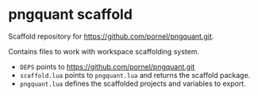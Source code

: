 # pngquant scaffold

Scaffold repository for https://github.com/pornel/pngquant.git.

Contains files to work with workspace scaffolding system.

- `DEPS` points to https://github.com/pornel/pngquant.git
- `scaffold.lua` points to `pngquant.lua` and returns the scaffold package.
- `pngquant.lua` defines the scaffolded projects and variables to export.

